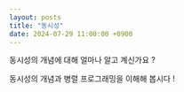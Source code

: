 ```yaml
---
layout: posts
title: "동시성"
date: 2024-07-29 11:00:00 +0900
---
```


동시성의 개념에 대해 얼마나 알고 계신가요 ?

동시성의 개념과 병렬 프로그래밍을 이해해 봅시다 !
